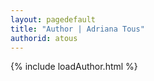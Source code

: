 ```yaml
---
layout: pagedefault
title: "Author | Adriana Tous"
authorid: atous
---
```

{% include loadAuthor.html %}